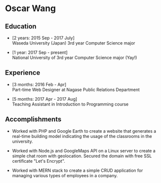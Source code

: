 # Oscar Wang

## Education
* [2 years: 2015 Sep - 2017 July] <br/>
Waseda University (Japan) 3rd year Computer Science major

* [1 year: 2017 Sep - present] <br/>
National University of  3rd year Computer Science major (Yay!)

## Experience

* [3 months: 2016 Feb - Apr] <br/>
Part-time Web Designer at Nagase Public Relations Department

* [5 months: 2017 Apr - 2017 Aug] <br/>
Teaching Assistant in Introduction to Programming course

## Accomplishments

* Worked with PHP and Google Earth to create a website that generates a real-time building model indicating the usage of the classrooms in the university.  

* Worked with Node.js and GoogleMaps API on a Linux server to create a simple chat room with geolocation. Secured the domain with free SSL certificate "Let's Encrypt".

* Worked with MERN stack to create a simple CRUD application for managing various types of employees in a company.
